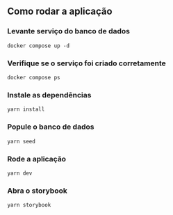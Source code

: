 ## Como rodar a aplicação

### Levante serviço do banco de dados

`docker compose up -d`

### Verifique se o serviço foi criado corretamente

`docker compose ps`

### Instale as dependências

`yarn install`

### Popule o banco de dados

`yarn seed`

### Rode a aplicação

`yarn dev`

### Abra o storybook

`yarn storybook`
